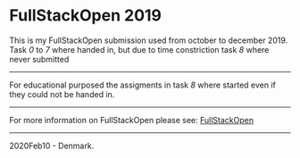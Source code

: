# FullStackOpen 2019 
This is my FullStackOpen submission used from october to december 2019. 
Task _0_ to _7_ where handed in, but due to time constriction task _8_ where never submitted
***
For educational purposed the assigments in task _8_ where started even if they could not be handed in. 
***
For more information on FullStackOpen please see: 
[FullStackOpen](https://fullstackopen.com/en/)
***
2020Feb10 - Denmark. 